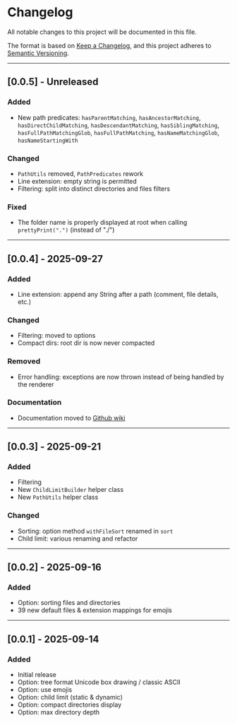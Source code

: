 # Changelog

All notable changes to this project will be documented in this file.

The format is based on [Keep a Changelog](https://keepachangelog.com/en/1.1.0/),
and this project adheres to [Semantic Versioning](https://semver.org/spec/v2.0.0.html).

---
## [0.0.5] - Unreleased

### Added
- New path predicates: `hasParentMatching`, `hasAncestorMatching`, `hasDirectChildMatching`, `hasDescendantMatching`, `hasSiblingMatching`, `hasFullPathMatchingGlob`, `hasFullPathMatching`, `hasNameMatchingGlob`, `hasNameStartingWith`

### Changed
- `PathUtils` removed, `PathPredicates` rework
- Line extension: empty string is permitted
- Filtering: split into distinct directories and files filters

### Fixed
- The folder name is properly displayed at root when calling `prettyPrint(".")` (instead of "./")

---
## [0.0.4] - 2025-09-27

### Added
- Line extension: append any String after a path (comment, file details, etc.)

### Changed
- Filtering: moved to options
- Compact dirs: root dir is now never compacted

### Removed
- Error handling: exceptions are now thrown instead of being handled by the renderer

### Documentation
- Documentation moved to [Github wiki](https://github.com/ComputerDaddyGuy/JFileTreePrettyPrinter/wiki)

---
## [0.0.3] - 2025-09-21

### Added
- Filtering
- New `ChildLimitBuilder` helper class
- New `PathUtils` helper class

### Changed
- Sorting: option method `withFileSort` renamed in `sort`
- Child limit: various renaming and refactor

---
## [0.0.2] - 2025-09-16

### Added
- Option: sorting files and directories
- 39 new default files & extension mappings for emojis

---
## [0.0.1] - 2025-09-14

### Added
- Initial release
- Option: tree format Unicode box drawing / classic ASCII
- Option: use emojis
- Option: child limit (static & dynamic)
- Option: compact directories display
- Option: max directory depth
